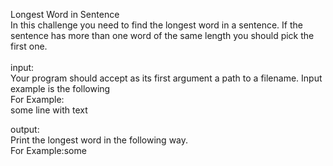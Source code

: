 Longest Word in Sentence
<br />
In this challenge you need to find the longest word in a sentence. If the sentence has more than one word of the same length you should pick the first one.
<br /><br />
input:<br />
Your program should accept as its first argument a path to a filename. Input example is the following<br />
For Example: <br />
some line with text

output:<br />
Print the longest word in the following way.<br />
For Example:some
<br />
<br />
